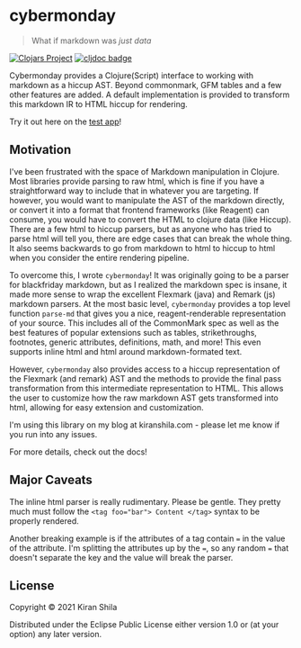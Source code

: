 # cybermonday

> What if markdown was _just data_

[![Clojars Project](https://img.shields.io/clojars/v/com.kiranshila/cybermonday.svg)](https://clojars.org/com.kiranshila/cybermonday)
[![cljdoc badge](https://cljdoc.org/badge/com.kiranshila/cybermonday)](https://cljdoc.org/d/com.kiranshila/cybermonday/CURRENT)

Cybermonday provides a Clojure(Script) interface to working with markdown as a hiccup AST. Beyond commonmark, GFM tables and a few other features are added. A default implementation is provided to transform this markdown IR to HTML hiccup for rendering.

Try it out here on the [test app](https://kiranshila.github.io/cybermonday-test-app/)!

## Motivation

I've been frustrated with the space of Markdown manipulation in Clojure. Most
libraries provide parsing to raw html, which is fine if you have a
straightforward way to include that in whatever you are targeting. If however,
you would want to manipulate the AST of the markdown directly, or convert it
into a format that frontend frameworks (like Reagent) can consume, you would
have to convert the HTML to clojure data (like Hiccup). There are a few html to
hiccup parsers, but as anyone who has tried to parse html will tell you, there
are edge cases that can break the whole thing. It also seems backwards to go
from markdown to html to hiccup to html when you consider the entire rendering
pipeline.

To overcome this, I wrote `cybermonday`! It was originally going to be a parser
for blackfriday markdown, but as I realized the markdown spec is insane, it made
more sense to wrap the excellent Flexmark (java) and Remark (js) markdown parsers. At the
most basic level, `cybermonday` provides a top level function `parse-md`
that gives you a nice, reagent-renderable representation of your source. This
includes all of the CommonMark spec as well as the best features of popular extensions such as tables,
strikethroughs, footnotes, generic attributes, definitions, math, and more! This
even supports inline html and html around markdown-formated text.

However, `cybermonday` also provides access to a hiccup representation of the
Flexmark (and remark) AST and the methods to provide the final pass transformation from
this intermediate representation to HTML. This allows the user to customize how the raw markdown AST
gets transformed into html, allowing for easy extension and customization.

I'm using this library on my blog at kiranshila.com - please let me know if you
run into any issues.

For more details, check out the docs!

## Major Caveats

The inline html parser is really rudimentary. Please be gentle. They pretty much must follow the `<tag foo="bar"> Content </tag>` syntax to be properly rendered.

Another breaking example is if the attributes of a tag contain `=` in the value of the attribute. I'm splitting the attributes up by the `=`, so any random `=` that doesn't separate the key and the value will break the parser.

## License

Copyright © 2021 Kiran Shila

Distributed under the Eclipse Public License either version 1.0 or (at
your option) any later version.
